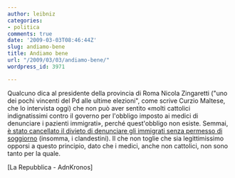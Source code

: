 ```yaml
---
author: leibniz
categories:
- politica
comments: true
date: '2009-03-03T08:46:44Z'
slug: andiamo-bene
title: Andiamo bene
url: "/2009/03/03/andiamo-bene/"
wordpress_id: 3971

---
```

Qualcuno dica al presidente della provincia di Roma Nicola Zingaretti ("uno dei pochi vincenti del Pd alle ultime elezioni", come scrive Curzio Maltese, che lo intervista oggi) che non può aver sentito «molti cattolici indignatissimi contro il governo per l'obbligo imposto ai medici di denunciare i pazienti immigrati», perché quest'obbligo non esiste. Semmai, [è stato cancellato il divieto di denunciare gli immigrati senza permesso di soggiorno](https://www.adnkronos.com/IGN/Salute/?id=3.0.2997222543) (insomma, i clandestini). Il che non toglie che sia legittimissimo opporsi a questo principio, dato che i medici, anche non cattolici, non sono tanto per la quale.

[La Repubblica - AdnKronos]
